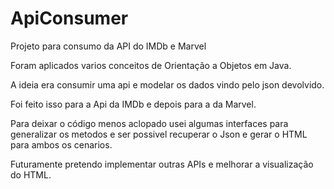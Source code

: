 # ApiConsumer
Projeto para consumo da API do IMDb e Marvel

Foram aplicados varios conceitos de Orientação a Objetos em Java.

A ideia era consumir uma api e modelar os dados vindo pelo json devolvido.

Foi feito isso para a Api da IMDb e depois para a da Marvel.

Para deixar o código menos aclopado usei algumas interfaces para generalizar os metodos e ser possivel recuperar o Json e gerar o HTML para ambos os cenarios.

Futuramente pretendo implementar outras APIs e melhorar a visualização do HTML.
